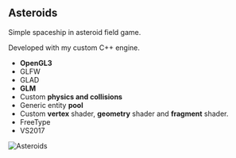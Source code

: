 ## Asteroids ##

Simple spaceship in asteroid field game.

Developed with my custom C++ engine.

* **OpenGL3**
* GLFW
* GLAD
* **GLM**
* Custom **physics and collisions**
* Generic entity **pool**
* Custom **vertex** shader, **geometry** shader and **fragment** shader.
* FreeType
* VS2017

![Asteroids](https://i.imgur.com/J1pOJGa.gif)
